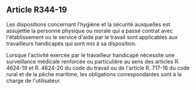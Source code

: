 ## Article R344-19


Les dispositions concernant l'hygiène et la sécurité auxquelles est assujettie la personne physique ou morale
qui a passé contrat avec l'établissement ou le service d'aide par le travail sont applicables aux travailleurs
handicapés qui sont mis à sa disposition.

Lorsque l'activité exercée par le travailleur handicapé nécessite une surveillance médicale renforcée ou
particulière au sens des articles R. 4624-19 et R. 4624-20 du code du travail ou de l'article R. 717-16 du code
rural et de la pêche maritime, les obligations correspondantes sont à la charge de l'utilisateur.

